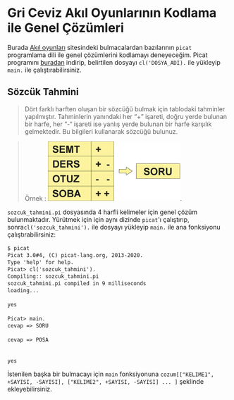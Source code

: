# Gri Ceviz Akıl Oyunlarının Kodlama ile Genel Çözümleri

Burada [Akıl oyunları](https://akiloyunlari.griceviz.com/questions) sitesindeki bulmacalardan bazılarının `picat` programlama dili ile genel çözümlerini kodlamayı deneyeceğim. Picat programını [buradan](http://picat-lang.org/) indirip, belirtilen dosyayı `cl('DOSYA_ADI).` ile yükleyip `main.` ile çalıştırabilirsiniz.

## Sözcük Tahmini
> Dört farklı harften oluşan bir sözcüğü bulmak için tablodaki tahminler yapılmıştır. Tahminlerin yanındaki her “+” işareti, doğru yerde bulunan bir harfe, her “-“ işareti ise yanlış yerde bulunan bir harfe karşılık gelmektedir. Bu bilgileri kullanarak sözcüğü bulunuz.

> Örnek : ![](ornek.jpg).

`sozcuk_tahmini.pi` dosyasında 4 harfli kelimeler için genel çözüm bulunmaktadır. Yürütmek için için aynı dizinde `picat`'ı çalıştırıp, sonra`cl('sozcuk_tahmini').` ile dosyayı yükleyip `main.` ile ana fonksiyonu çalıştırabilirsiniz:
```
$ picat
Picat 3.0#4, (C) picat-lang.org, 2013-2020.
Type 'help' for help.
Picat> cl('sozcuk_tahmini').
Compiling:: sozcuk_tahmini.pi
sozcuk_tahmini.pi compiled in 9 milliseconds
loading...

yes

Picat> main.
cevap => SORU

cevap => POSA


yes

```

İstenilen başka bir bulmacayı için `main` fonksiyonuna `cozum[["KELIME1", +SAYISI, -SAYISI], ["KELIME2", +SAYISI, -SAYISI] ... ]` şeklinde ekleyebilirsiniz.

